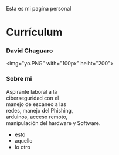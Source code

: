 Esta es mi pagina personal 
# Currículum 
### David Chaguaro
<img="yo.PNG" with="100px" heiht="200"> <br>
### Sobre mi <br>
Aspirante laboral a la <br> ciberseguridad con el <br> manejo de escaneo a las <br>
redes, manejo del Phishing, <br> arduinos, acceso remoto, <br> manipulación 
del hardware y Software.


-  esto
-  aquello
-  lo otro

